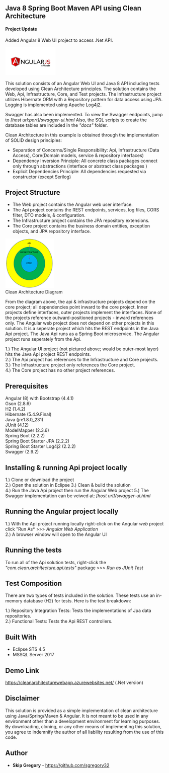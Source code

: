 ## Java 8 Spring Boot Maven API using Clean Architecture  

#### Project Update  

Added Angular 8 Web UI project to access .Net API.  

<img src="AngularJS_google.png" alt="Angular logo" width="160" height="89">  

This solution consists of an Angular Web UI and Java 8 API including tests developed using Clean Architecture principles. The solution contains the Web, Api, Infrastructure, Core, and Test projects. The Infrastructure project utilizes Hibernate ORM with a Repository pattern for data access using JPA. Logging is implemented using Apache Log4j2.

Swagger has also been implemented. To view the Swagger endpoints, jump to *[host url:port]/swagger-ui.html* Also, the SQL scripts to create the database tables are included in the *"docs"* folder.  

Clean Architecture in this example is obtained through the implementation of SOLID design principles:  

* Separation of Concerns/Single Responsibility: Api, Infrastructure (Data Access), Core(Domain models, service & repository interfaces)
* Dependency Inversion Principle: All concrete class packages connect only through abstractions (interface or abstract class packages ) 
* Explicit Dependencies Principle: All dependencies requested via constructor (except Serilog)  

## Project Structure  

* The Web project contains the Angular web user interface.
* The Api project contains the REST endpoints, services, log files, CORS filter, DTO models, & configuration.  
* The Infrastructure project contains the JPA repository extensions.  
* The Core project contains the business domain entities, exception objects, and JPA repository interface.  

![Clean Architecture Diagram](clean_architecture.png)  
Clean Architecture Diagram

From the diagram above, the api & infrastructure projects depend on the core project; all dependencies point inward to the core project. Inner projects define interfaces, outer projects implement the interfaces. None of the projects reference outward-positioned projects - inward references only. The Angular web project does not depend on other projects in this solution. It is a seperate project which hits the REST endpoints in the Java Api project. The Java Api runs as a Spring Boot microservice. The Angular project runs seperately from the Api.

1.) The Angular UI project (not pictured above; would be outer-most layer) hits the Java Api project REST endpoints.  
2.) The Api project has references to the Infrastructure and Core projects.  
3.) The Infrastructure project only references the Core project.  
4.) The Core project has no other project references.  

## Prerequisites

Angular (8) with Bootstrap (4.4.1)   
Gson (2.8.6)    
H2 (1.4.2)  
Hibernate (5.4.9.Final)  
Java (jre1.8.0_231)    
JUnit (4.12)      
ModelMapper (2.3.6)  
Spring Boot (2.2.2)   
Spring Boot Starter JPA (2.2.2)          
Spring Boot Starter Log4j2 (2.2.2)   
Swagger (2.9.2)     

## Installing & running Api project locally

1.) Clone or download the project  
2.) Open the solution in Eclipse
3.) Clean & build the solution  
4.) Run the Java Api project then run the Angular Web project
5.) The Swagger implementation can be veiwed at: *[host url]/swagger-ui.html*  

## Running the Angular project locally  

1.) With the Api project running locally right-click on the Angular *web* project click "Run As* >>> *Angular Web Application*  
2.) A browser window will open to the Angular UI  

## Running the tests

To run all of the Api solution tests, right-click the *"com.clean.architecture.api.tests"* package >>> *Run as JUnit Test*

## Test Composition

There are two types of tests included in the solution. These tests use an in-memory database (H2) for tests. Here is the test breakdown:

1.) Repository Integration Tests: Tests the implementations of Jpa data repositories.  
2.) Functional Tests: Tests the Api REST controllers.  

## Built With

* Eclipse STS 4.5
* MSSQL Server 2017  

## Demo Link  

https://cleanarchitecturewebapp.azurewebsites.net/  (.Net version)

## Disclaimer

This solution is provided as a simple implementation of clean architecture using Java/Spring/Maven & Angular. It is not meant to be used in any environment other than a development environment for learning purposes. By downloading, cloning, or any other means of implementing this solution, you agree to indemnify the author of all liability resulting from the use of this code.

## Author

* **Skip Gregory** - https://github.com/sgregory32

